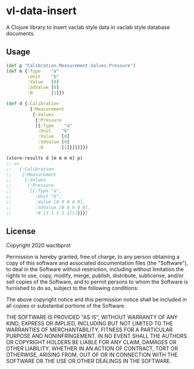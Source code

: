 # vl-data-insert

A Clojure library to insert vaclab style data in vaclab style database documents.

## Usage

```clojure
(def p "Calibration.Measurement.Values.Pressure")
(def m {:Type    "a"
        :Unit    "b"
        :Value   [0]
        :SdValue [0]
        :N       [1]})

(def d {:Calibration
         {:Measurement
          {:Values
           {:Pressure
           [{:Type    "a"
            :Unit    "b"
            :Value   [0]
            :SdValue [0]
            :N       [1]}]}}}})

(store-results d [m m m m] p)
;; =>
;;   {:Calibration
;;    {:Measurement
;;     {:Values
;;      {:Pressure
;;       [{:Type "a",
;;         :Unit "b",
;;         :Value [0 0 0 0 0],
;;         :SdValue [0 0 0 0 0],
;;         :N [1 1 1 1 1]}]}}}}
```

## License

Copyright 2020 wactbprot

Permission is hereby granted, free of charge, to any person obtaining
a copy of this software and associated documentation files (the
"Software"), to deal in the Software without restriction, including
without limitation the rights to use, copy, modify, merge, publish,
distribute, sublicense, and/or sell copies of the Software, and to
permit persons to whom the Software is furnished to do so, subject to
the following conditions:

The above copyright notice and this permission notice shall be
included in all copies or substantial portions of the Software.

THE SOFTWARE IS PROVIDED "AS IS", WITHOUT WARRANTY OF ANY KIND,
EXPRESS OR IMPLIED, INCLUDING BUT NOT LIMITED TO THE WARRANTIES OF
MERCHANTABILITY, FITNESS FOR A PARTICULAR PURPOSE AND
NONINFRINGEMENT. IN NO EVENT SHALL THE AUTHORS OR COPYRIGHT HOLDERS BE
LIABLE FOR ANY CLAIM, DAMAGES OR OTHER LIABILITY, WHETHER IN AN ACTION
OF CONTRACT, TORT OR OTHERWISE, ARISING FROM, OUT OF OR IN CONNECTION
WITH THE SOFTWARE OR THE USE OR OTHER DEALINGS IN THE SOFTWARE.

